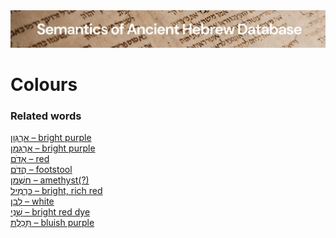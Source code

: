 <html><body><img id="banner" src="../../images/banners/banner.png" alt="banner" /></body></html>

# **Colours**


### Related words
[אַרְגְּוָן – bright purple](../words/2argwan.md)<br>[אַרְגָּמָן – bright purple](../words/2argaman.md)<br>[אָדֹם – red](../words/2adom.md)<br>[הֲדֹם – footstool](../words/hadom.md)<br>[חַשְׁמַן – amethyst(?)](../words/chashman.md)<br>[כַּרְמִיל – bright, rich red](../words/karmil.md)<br>[לָבָן – white](../words/laban.md)<br>[שָׁנִי – bright red dye](../words/shani.md)<br>[תְּכֵלֶת – bluish purple](../words/thkeleth.md)<br>